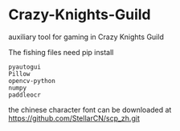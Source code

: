 # Crazy-Knights-Guild
auxiliary tool for gaming in Crazy Knights Guild

The fishing files need pip install 
```
pyautogui
Pillow
opencv-python
numpy
paddleocr
```

the chinese character font can be downloaded at https://github.com/StellarCN/scp_zh.git
